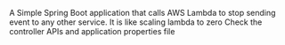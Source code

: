 A Simple Spring Boot application that calls AWS Lambda to stop sending event to any other service.
It is like scaling lambda to zero
Check the controller APIs and application properties file